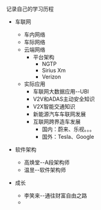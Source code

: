 记录自己的学习历程

* 车联网
  * 车内网络
  * 车际网络
  * 云端网络
    * 平台架构
      * NGTP
      * Sirius Xm
      * Verizon
  * 实际应用
    * 车联网大数据应用--UBI
    * V2V和ADAS主动安全知识
    * V2X智能交通知识
    * 新能源汽车车联网发展
    * 互联网跨界造车发展
      * 国内：蔚来、乐视。。。
      * 国外：Tesla、Google
* 软件架构

  * 高焕堂--A段架构师
  * 温昱--软件架构师

* 成长

  * 李笑来--通往财富自由之路
  * 



